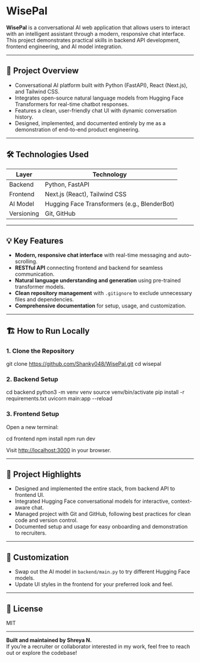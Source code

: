 
# WisePal

**WisePal** is a conversational AI web application that allows users to interact with an intelligent assistant through a modern, responsive chat interface. This project demonstrates practical skills in backend API development, frontend engineering, and AI model integration.

---

## 🚀 Project Overview

- Conversational AI platform built with Python (FastAPI), React (Next.js), and Tailwind CSS.
- Integrates open-source natural language models from Hugging Face Transformers for real-time chatbot responses.
- Features a clean, user-friendly chat UI with dynamic conversation history.
- Designed, implemented, and documented entirely by me as a demonstration of end-to-end product engineering.

---

## 🛠️ Technologies Used

| Layer      | Technology                                      |
|------------|-------------------------------------------------|
| Backend    | Python, FastAPI                                 |
| Frontend   | Next.js (React), Tailwind CSS                   |
| AI Model   | Hugging Face Transformers (e.g., BlenderBot)    |
| Versioning | Git, GitHub                                     |

---

## 💡 Key Features

- **Modern, responsive chat interface** with real-time messaging and auto-scrolling.
- **RESTful API** connecting frontend and backend for seamless communication.
- **Natural language understanding and generation** using pre-trained transformer models.
- **Clean repository management** with `.gitignore` to exclude unnecessary files and dependencies.
- **Comprehensive documentation** for setup, usage, and customization.

---

## 🏗️ How to Run Locally

### 1. Clone the Repository

git clone https://github.com/Shanky048/WisePal.git
cd wisepal


### 2. Backend Setup

cd backend
python3 -m venv venv
source venv/bin/activate
pip install -r requirements.txt
uvicorn main:app --reload


### 3. Frontend Setup

Open a new terminal:

cd frontend
npm install
npm run dev


Visit [http://localhost:3000](http://localhost:3000) in your browser.

---

## 📝 Project Highlights

- Designed and implemented the entire stack, from backend API to frontend UI.
- Integrated Hugging Face conversational models for interactive, context-aware chat.
- Managed project with Git and GitHub, following best practices for clean code and version control.
- Documented setup and usage for easy onboarding and demonstration to recruiters.

---

## 🧩 Customization

- Swap out the AI model in `backend/main.py` to try different Hugging Face models.
- Update UI styles in the frontend for your preferred look and feel.

---

## 📄 License

MIT

---

**Built and maintained by Shreya N.**  
If you’re a recruiter or collaborator interested in my work, feel free to reach out or explore the codebase!
